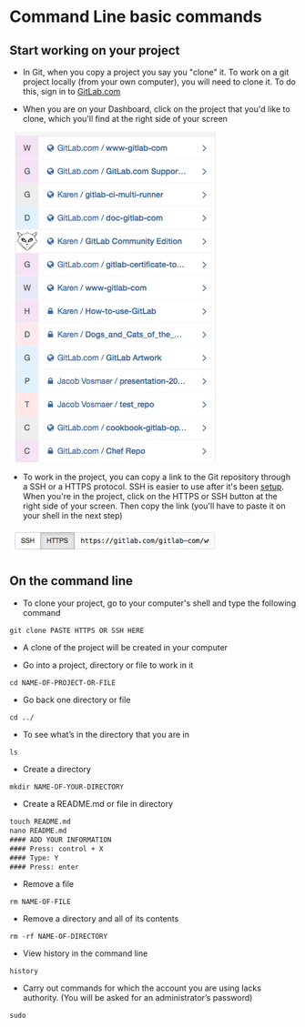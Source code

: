 # Command Line basic commands

## Start working on your project

* In Git, when you copy a project you say you "clone" it. To work on a git project locally (from your own computer), you will need to clone it. To do this, sign in to [GitLab.com](https://gitlab.com)

* When you are on your Dashboard, click on the project that you'd like to clone, which you'll find at the right side of your screen

![Select a project](basicsimages/select_project.png)

* To work in the project, you can copy a link to the Git repository through a SSH or a HTTPS protocol. SSH is easier to use after it's been [setup](create-your-ssh-keys.md). When you're in the project, click on the HTTPS or SSH button at the right side of your screen. Then copy the link (you'll have to paste it on your shell in the next step)

![Copy the HTTPS or SSH](basicsimages/https.png)

## On the command line

* To clone your project, go to your computer's shell and type the following command
```
git clone PASTE HTTPS OR SSH HERE
```

* A clone of the project will be created in your computer

* Go into a project, directory or file to work in it
```
cd NAME-OF-PROJECT-OR-FILE
```

* Go back one directory or file
```
cd ../
```

* To see what’s in the directory that you are in
```
ls
```

* Create a directory
```
mkdir NAME-OF-YOUR-DIRECTORY
```

* Create a README.md or file in directory
```
touch README.md
nano README.md
#### ADD YOUR INFORMATION
#### Press: control + X
#### Type: Y
#### Press: enter
```

* Remove a file
```
rm NAME-OF-FILE
```

* Remove a directory and all of its contents
```
rm -rf NAME-OF-DIRECTORY
```

* View history in the command line
```
history
```

* Carry out commands for which the account you are using lacks authority. (You will be asked for an administrator’s password)
```
sudo
```

